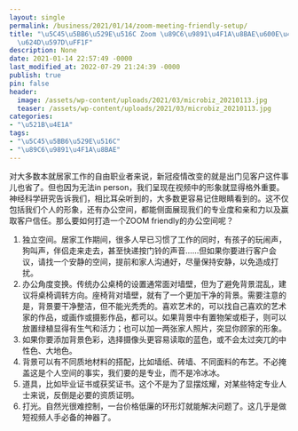 ```yaml
---
layout: single
permalink: /business/2021/01/14/zoom-meeting-friendly-setup/
title: "\u5C45\u5BB6\u529E\u516C Zoom \u89C6\u9891\u4F1A\u8BAE\u600E\u4E48\u8BBE\u7F6E\
  \u624D\u597D\uFF1F"
description: None
date: 2021-01-14 22:57:49 -0000
last_modified_at: 2022-07-29 21:24:39 -0000
publish: true
pin: false
header:
  image: /assets/wp-content/uploads/2021/03/microbiz_20210113.jpg
  teaser: /assets/wp-content/uploads/2021/03/microbiz_20210113.jpg
categories:
- "\u521B\u4E1A"
tags:
- "\u5C45\u5BB6\u529E\u516C"
- "\u89C6\u9891\u4F1A\u8BAE"
---
```

对大多数本就居家工作的自由职业者来说，新冠疫情改变的就是出门见客户这件事儿也省了。但也因为无法in person，我们呈现在视频中的形象就显得格外重要。神经科学研究告诉我们，相比耳朵听到的，大多数更容易记住眼睛看到的。这不仅包括我们个人的形象，还有办公空间，都能侧面展现我们的专业度和亲和力以及赢取客户信任。那么要如何打造一个ZOOM friendly的办公空间呢？

  1. 独立空间。居家工作期间，很多人早已习惯了工作的同时，有孩子的玩闹声，狗叫声，伴侣走来走去，甚至快递按门铃的声音……但如果你要进行客户会议，请找一个安静的空间，提前和家人沟通好，尽量保持安静，以免造成打扰。
  2. 办公角度变换。传统办公桌椅的设置通常面对墙壁，但为了避免背景混乱，建议将桌椅调转方向。座椅背对墙壁，就有了一个更加干净的背景。需要注意的是，背景要干净整洁，但不能光秃秃的。喜欢艺术的，可以找自己喜欢的艺术家的作品，或画作或摄影作品，都可以。如果背景中有置物架或柜子，则可以放置绿植显得有生气和活力；也可以加一两张家人照片，突显你顾家的形象。
  3. 如果你要添加背景色彩，选择摄像头更容易读取的蓝色，或不会太过突兀的中性色、大地色。
  4. 背景可以有不同质地材料的搭配，比如墙纸、砖墙、不同面料的布艺。不必掩盖这是个人空间的事实，我们要的是专业，而不是冷冰冰。
  5. 道具，比如毕业证书或获奖证书。这个不是为了显摆炫耀，对某些特定专业人士来说，反倒是必要的资质证明。
  6. 打光。自然光很难控制，一台价格低廉的环形灯就能解决问题了。这几乎是做短视频人手必备的神器了。
